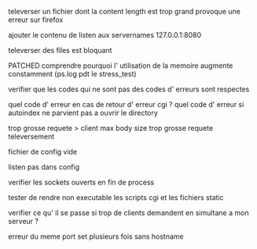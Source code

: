 televerser un fichier dont la content length est trop grand provoque une erreur sur firefox

ajouter le contenu de listen aux servernames 127.0.0.1:8080 

televerser des files est bloquant

PATCHED comprendre pourquoi l' utilisation de la memoire augmente constamment (ps.log pdt le stress_test)

verifier que les codes qui ne sont pas des codes d' erreurs sont respectes

quel code d' erreur en cas de retour d' erreur cgi ?
quel code d' erreur si autoindex ne parvient pas a ouvrir le directory


trop grosse requete > client max body size
trop grosse requete televersement

fichier de config vide

listen pas dans config

verifier les sockets ouverts en fin de process


tester de rendre non executable les scripts cgi et les fichiers static

verifier ce qu' il se passe si trop de clients demandent en simultane a mon serveur ?

erreur du meme port set plusieurs fois sans hostname
